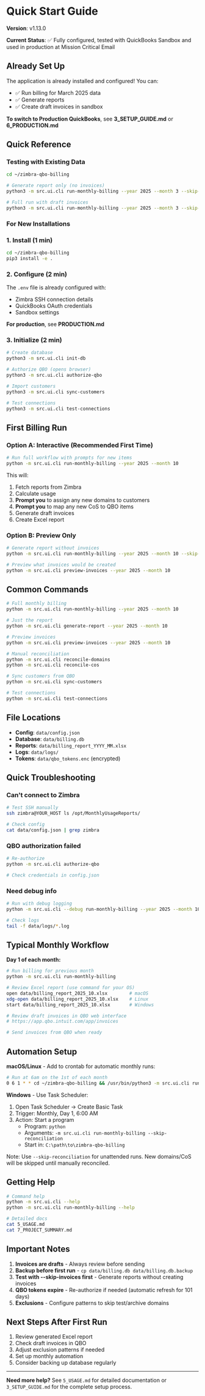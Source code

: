 # Quick Start Guide

**Version**: v1.13.0

**Current Status**: ✅ Fully configured, tested with QuickBooks Sandbox and used in production at Mission Critical Email

## Already Set Up

The application is already installed and configured! You can:
- ✅ Run billing for March 2025 data
- ✅ Generate reports
- ✅ Create draft invoices in sandbox

**To switch to Production QuickBooks**, see **3_SETUP_GUIDE.md** or **6_PRODUCTION.md**

## Quick Reference

### Testing with Existing Data

```bash
cd ~/zimbra-qbo-billing

# Generate report only (no invoices)
python3 -m src.ui.cli run-monthly-billing --year 2025 --month 3 --skip-invoices --skip-fetch

# Full run with draft invoices
python3 -m src.ui.cli run-monthly-billing --year 2025 --month 3 --skip-fetch --skip-reconciliation
```

### For New Installations

### 1. Install (1 min)
```bash
cd ~/zimbra-qbo-billing
pip3 install -e .
```

### 2. Configure (2 min)

The `.env` file is already configured with:
- Zimbra SSH connection details
- QuickBooks OAuth credentials
- Sandbox settings

**For production**, see **PRODUCTION.md**

### 3. Initialize (2 min)
```bash
# Create database
python3 -m src.ui.cli init-db

# Authorize QBO (opens browser)
python3 -m src.ui.cli authorize-qbo

# Import customers
python3 -m src.ui.cli sync-customers

# Test connections
python3 -m src.ui.cli test-connections
```

## First Billing Run

### Option A: Interactive (Recommended First Time)
```bash
# Run full workflow with prompts for new items
python -m src.ui.cli run-monthly-billing --year 2025 --month 10
```

This will:
1. Fetch reports from Zimbra
2. Calculate usage
3. **Prompt you** to assign any new domains to customers
4. **Prompt you** to map any new CoS to QBO items
5. Generate draft invoices
6. Create Excel report

### Option B: Preview Only
```bash
# Generate report without invoices
python -m src.ui.cli run-monthly-billing --year 2025 --month 10 --skip-invoices

# Preview what invoices would be created
python -m src.ui.cli preview-invoices --year 2025 --month 10
```

## Common Commands

```bash
# Full monthly billing
python -m src.ui.cli run-monthly-billing --year 2025 --month 10

# Just the report
python -m src.ui.cli generate-report --year 2025 --month 10

# Preview invoices
python -m src.ui.cli preview-invoices --year 2025 --month 10

# Manual reconciliation
python -m src.ui.cli reconcile-domains
python -m src.ui.cli reconcile-cos

# Sync customers from QBO
python -m src.ui.cli sync-customers

# Test connections
python -m src.ui.cli test-connections
```

## File Locations

- **Config**: `data/config.json`
- **Database**: `data/billing.db`
- **Reports**: `data/billing_report_YYYY_MM.xlsx`
- **Logs**: `data/logs/`
- **Tokens**: `data/qbo_tokens.enc` (encrypted)

## Quick Troubleshooting

### Can't connect to Zimbra
```bash
# Test SSH manually
ssh zimbra@YOUR_HOST ls /opt/MonthlyUsageReports/

# Check config
cat data/config.json | grep zimbra
```

### QBO authorization failed
```bash
# Re-authorize
python -m src.ui.cli authorize-qbo

# Check credentials in config.json
```

### Need debug info
```bash
# Run with debug logging
python -m src.ui.cli --debug run-monthly-billing --year 2025 --month 10

# Check logs
tail -f data/logs/*.log
```

## Typical Monthly Workflow

**Day 1 of each month:**

```bash
# Run billing for previous month
python -m src.ui.cli run-monthly-billing

# Review Excel report (use command for your OS)
open data/billing_report_2025_10.xlsx        # macOS
xdg-open data/billing_report_2025_10.xlsx    # Linux
start data/billing_report_2025_10.xlsx       # Windows

# Review draft invoices in QBO web interface
# https://app.qbo.intuit.com/app/invoices

# Send invoices from QBO when ready
```

## Automation Setup

**macOS/Linux** - Add to crontab for automatic monthly runs:

```bash
# Run at 6am on the 1st of each month
0 6 1 * * cd ~/zimbra-qbo-billing && /usr/bin/python3 -m src.ui.cli run-monthly-billing --skip-reconciliation >> data/logs/cron.log 2>&1
```

**Windows** - Use Task Scheduler:
1. Open Task Scheduler → Create Basic Task
2. Trigger: Monthly, Day 1, 6:00 AM
3. Action: Start a program
   - Program: `python`
   - Arguments: `-m src.ui.cli run-monthly-billing --skip-reconciliation`
   - Start in: `C:\path\to\zimbra-qbo-billing`

Note: Use `--skip-reconciliation` for unattended runs. New domains/CoS will be skipped until manually reconciled.

## Getting Help

```bash
# Command help
python -m src.ui.cli --help
python -m src.ui.cli run-monthly-billing --help

# Detailed docs
cat 5_USAGE.md
cat 7_PROJECT_SUMMARY.md
```

## Important Notes

1. **Invoices are drafts** - Always review before sending
2. **Backup before first run** - `cp data/billing.db data/billing.db.backup`
3. **Test with --skip-invoices first** - Generate reports without creating invoices
4. **QBO tokens expire** - Re-authorize if needed (automatic refresh for 101 days)
5. **Exclusions** - Configure patterns to skip test/archive domains

## Next Steps After First Run

1. Review generated Excel report
2. Check draft invoices in QBO
3. Adjust exclusion patterns if needed
4. Set up monthly automation
5. Consider backing up database regularly

---

**Need more help?** See `5_USAGE.md` for detailed documentation or `3_SETUP_GUIDE.md` for the complete setup process.
